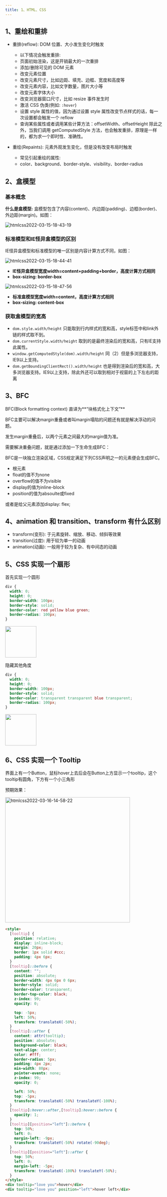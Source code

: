 ```yaml
---
title: 1、HTML、CSS
---
```


## 1、重绘和重排

* 重排(reflow): DOM 位置、大小发生变化时触发
  * 以下情况会触发重排:
  * 页面初始渲染，这是开销最大的一次重排
  * 添加/删除可见的 DOM 元素
  * 改变元素位置
  * 改变元素尺寸，比如边距、填充、边框、宽度和高度等
  * 改变元素内容，比如文字数量，图片大小等
  * 改变元素字体大小
  * 改变浏览器窗口尺寸，比如 resize 事件发生时
  * 激活 CSS 伪类(例如: `:hover`)
  * 设置 style 属性的值，因为通过设置 style 属性改变节点样式的话，每一次设置都会触发一个 reflow
  * 查询某些属性或者调用某些计算方法：offsetWidth、offsetHeight 除此之外，当我们调用 getComputedStyle 方法，也会触发重排，原理是一样的，都为求一个即时性、准确性。

* 重绘(Repaints): 元素外观发生变化，但是没有改变布局时触发
  * 常见引起重绘的属性:
  * color、background、border-style、visibility、border-radius


## 2、盒模型

### 基本概念

**什么是盒模型:** 盒模型包含了内容(content)、内边距(padding)、边框(border)、外边距(margin)。如图：

<img src="https://raw.githubusercontent.com/Amyas/picgo-bed/master/amyas.github.io/htmlcss2022-03-15-18-43-19.png" alt="htmlcss2022-03-15-18-43-19" width="" height="" />

### 标准模型和IE怪异盒模型的区别

IE怪异盒模型和标准模型的唯一区别是内容计算方式不同，如图：

<img src="https://raw.githubusercontent.com/Amyas/picgo-bed/master/amyas.github.io/htmlcss2022-03-15-18-44-41.png" alt="htmlcss2022-03-15-18-44-41" width="" height="" />


* **IE怪异盒模型宽度width=content+padding+border，高度计算方式相同**
* **box-sizing: border-box**

<img src="https://raw.githubusercontent.com/Amyas/picgo-bed/master/amyas.github.io/htmlcss2022-03-15-18-47-56.png" alt="htmlcss2022-03-15-18-47-56" width="" height="" />

* **标准盒模型宽度width=content，高度计算方式相同**
* **box-sizing: content-box**

### 获取盒模型的宽高

* `dom.style.width/height` 只能取到行内样式的宽和高，style标签中和link外链的样式取不到。
* `dom.currentStyle.width/height` 取到的是最终渲染后的宽和高，只有IE支持此属性。
* `window.getComputedStyle(dom).width/height` 同（2）但是多浏览器支持，IE9以上支持。
* `dom.getBoundingClientRect().width/height` 也是得到渲染后的宽和高，大多浏览器支持。IE9以上支持，除此外还可以取到相对于视窗的上下左右的距离


## 3、BFC

BFC(Block formatting context) 直译为**“块格式化上下文”**

BFC主要可以解决margin重叠或者叫margin塌陷的问题还有就是解决浮动的问题。

发生margin重叠后，以两个元素之间最大的margin值为准。

需要解决重叠问题，就是通过添加一下生命生成BFC：

BFC是一块独立渲染区域，CSS规定满足下列CSS声明之一的元素便会生成BFC。

* 根元素
* float的值不为none
* overflow的值不为visible
* display的值为inline-block
* position的值为absoulte或fixed

或者是给父元素添加display: flex;

## 4、animation 和 transition、transform 有什么区别

* transform(变形): 于元素旋转、缩放、移动、倾斜等效果
* transition(过度): 用于较为单一的动画
* animation(动画): 一般用于较为复杂、有中间态的动画

## 5、CSS 实现一个扇形

首先实现一个圆形

``` css
div {
  width: 0;
  height: 0;
  border-width: 100px;
  border-style: solid;
  border-color: red yellow blue green;
  border-radius: 100px;
}
```

<img src="https://raw.githubusercontent.com/Amyas/picgo-bed/master/amyas.github.io/htmlcss2022-03-15-16-29-33.png" width="100px" />

隐藏其他角度

``` css
div {
  width: 0;
  height: 0;
  border-width: 100px;
  border-style: solid;
  border-color: transparent transparent blue transparent;
  border-radius: 100px;
}
```

<img src="https://raw.githubusercontent.com/Amyas/picgo-bed/master/amyas.github.io/htmlcss2022-03-15-16-32-01.png" width="100px" />


## 6、CSS 实现一个 Tooltip

界面上有一个Button，鼠标hover上去后会在Button上方显示一个tooltip，这个tooltip有圆角，下方有一个小三角形

预期效果：

<img src="https://raw.githubusercontent.com/Amyas/picgo-bed/master/amyas.github.io/htmlcss2022-03-16-14-58-22.png" alt="htmlcss2022-03-16-14-58-22" width="400px" height="" />

``` html
<style>
  [tooltip] {
    position: relative;
    display: inline-block;
    margin: 20px;
    border: 1px solid #ccc;
    padding: 4px 6px;
  }
  [tooltip]::before {
    content: "";
    position: absolute;
    border-width: 4px 6px 0 6px;
    border-style: solid;
    border-color: transparent;
    border-top-color: black;
    z-index: 99;
    opacity: 0;

    top: -5px;
    left: 50%;
    transform: translateX(-50%);
  }
  [tooltip]::after {
    content: attr(tooltip);
    position: absolute;
    background-color: black;
    text-align: center;
    color: #fff;
    border-radius: 5px;
    padding: 4px 2px;
    min-width: 80px;
    pointer-events: none;
    z-index: 99;
    opacity: 0;

    left: 50%;
    top: -5px;
    transform: translateX(-50%) translateY(-100%);
  }
  [tooltip]:hover::after,[tooltip]:hover::before {
    opacity: 1;
  }
  [tooltip][position="left"]::before {
    top: 50%;
    left: 0;
    margin-left: -9px;
    transform: translateY(-50%) rotate(-90deg);
  }
  [tooltip][position="left"]::after {
    top: 50%;
    left: 0;
    margin-left: -5px;
    transform: translateX(-100%) translateY(-50%);
  }
</style>
<div tooltip="love you">hover</div>
<div tooltip="love you" position="left">hover left</div>
```